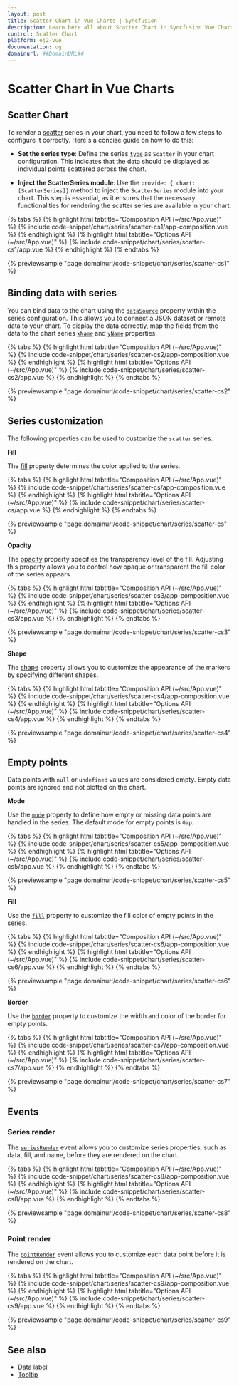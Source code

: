 ```yaml
---
layout: post
title: Scatter Chart in Vue Charts | Syncfusion
description: Learn here all about Scatter Chart in Syncfusion Vue Charts component of Syncfusion Essential JS 2 and more.
control: Scatter Chart
platform: ej2-vue
documentation: ug
domainurl: ##DomainURL##
---
```


# Scatter Chart in Vue Charts

## Scatter Chart

To render a [scatter](https://www.syncfusion.com/vue-components/vue-charts/chart-types/scatter-chart) series in your chart, you need to follow a few steps to configure it correctly. Here's a concise guide on how to do this:
 
* **Set the series type**: Define the series [`type`](https://ej2.syncfusion.com/vue/documentation/api/chart/series/#type) as `Scatter` in your chart configuration. This indicates that the data should be displayed as individual points scattered across the chart.

* **Inject the ScatterSeries module**: Use the `provide: { chart: [ScatterSeries]}` method to inject the `ScatterSeries` module into your chart. This step is essential, as it ensures that the necessary functionalities for rendering the scatter series are available in your chart.

{% tabs %}
{% highlight html tabtitle="Composition API (~/src/App.vue)" %}
{% include code-snippet/chart/series/scatter-cs1/app-composition.vue %}
{% endhighlight %}
{% highlight html tabtitle="Options API (~/src/App.vue)" %}
{% include code-snippet/chart/series/scatter-cs1/app.vue %}
{% endhighlight %}
{% endtabs %}
        
{% previewsample "page.domainurl/code-snippet/chart/series/scatter-cs1" %}

## Binding data with series

You can bind data to the chart using the [`dataSource`](https://ej2.syncfusion.com/vue/documentation/api/chart/series/#datasource) property within the series configuration. This allows you to connect a JSON dataset or remote data to your chart. To display the data correctly, map the fields from the data to the chart series [`xName`](https://ej2.syncfusion.com/vue/documentation/api/chart/series/#xname) and [`yName`](https://ej2.syncfusion.com/vue/documentation/api/chart/series/#yname) properties.

{% tabs %}
{% highlight html tabtitle="Composition API (~/src/App.vue)" %}
{% include code-snippet/chart/series/scatter-cs2/app-composition.vue %}
{% endhighlight %}
{% highlight html tabtitle="Options API (~/src/App.vue)" %}
{% include code-snippet/chart/series/scatter-cs2/app.vue %}
{% endhighlight %}
{% endtabs %}
        
{% previewsample "page.domainurl/code-snippet/chart/series/scatter-cs2" %}

## Series customization

The following properties can be used to customize the `scatter` series.

**Fill**

The [fill](https://ej2.syncfusion.com/vue/documentation/api/chart/series/#fill) property determines the color applied to the series.

{% tabs %}
{% highlight html tabtitle="Composition API (~/src/App.vue)" %}
{% include code-snippet/chart/series/scatter-cs/app-composition.vue %}
{% endhighlight %}
{% highlight html tabtitle="Options API (~/src/App.vue)" %}
{% include code-snippet/chart/series/scatter-cs/app.vue %}
{% endhighlight %}
{% endtabs %}
        
{% previewsample "page.domainurl/code-snippet/chart/series/scatter-cs" %}

**Opacity**

The [opacity](https://ej2.syncfusion.com/vue/documentation/api/chart/series/#opacity) property specifies the transparency level of the fill. Adjusting this property allows you to control how opaque or transparent the fill color of the series appears.

{% tabs %}
{% highlight html tabtitle="Composition API (~/src/App.vue)" %}
{% include code-snippet/chart/series/scatter-cs3/app-composition.vue %}
{% endhighlight %}
{% highlight html tabtitle="Options API (~/src/App.vue)" %}
{% include code-snippet/chart/series/scatter-cs3/app.vue %}
{% endhighlight %}
{% endtabs %}
        
{% previewsample "page.domainurl/code-snippet/chart/series/scatter-cs3" %}

**Shape**

The [shape](https://ej2.syncfusion.com/vue/documentation/api/chart/markerSettings/#shape) property allows you to customize the appearance of the markers by specifying different shapes.

{% tabs %}
{% highlight html tabtitle="Composition API (~/src/App.vue)" %}
{% include code-snippet/chart/series/scatter-cs4/app-composition.vue %}
{% endhighlight %}
{% highlight html tabtitle="Options API (~/src/App.vue)" %}
{% include code-snippet/chart/series/scatter-cs4/app.vue %}
{% endhighlight %}
{% endtabs %}
        
{% previewsample "page.domainurl/code-snippet/chart/series/scatter-cs4" %}

## Empty points

Data points with `null` or `undefined` values are considered empty. Empty data points are ignored and not plotted on the chart.

**Mode**

Use the [`mode`](https://ej2.syncfusion.com/vue/documentation/api/chart/emptyPointSettings/#mode) property to define how empty or missing data points are handled in the series. The default mode for empty points is `Gap`.

{% tabs %}
{% highlight html tabtitle="Composition API (~/src/App.vue)" %}
{% include code-snippet/chart/series/scatter-cs5/app-composition.vue %}
{% endhighlight %}
{% highlight html tabtitle="Options API (~/src/App.vue)" %}
{% include code-snippet/chart/series/scatter-cs5/app.vue %}
{% endhighlight %}
{% endtabs %}
        
{% previewsample "page.domainurl/code-snippet/chart/series/scatter-cs5" %}

**Fill**

Use the [`fill`](https://ej2.syncfusion.com/vue/documentation/api/chart/emptyPointSettings/#fill) property to customize the fill color of empty points in the series.

{% tabs %}
{% highlight html tabtitle="Composition API (~/src/App.vue)" %}
{% include code-snippet/chart/series/scatter-cs6/app-composition.vue %}
{% endhighlight %}
{% highlight html tabtitle="Options API (~/src/App.vue)" %}
{% include code-snippet/chart/series/scatter-cs6/app.vue %}
{% endhighlight %}
{% endtabs %}
        
{% previewsample "page.domainurl/code-snippet/chart/series/scatter-cs6" %}

**Border**

Use the [`border`](https://ej2.syncfusion.com/vue/documentation/api/chart/emptyPointSettings/#border) property to customize the width and color of the border for empty points.

{% tabs %}
{% highlight html tabtitle="Composition API (~/src/App.vue)" %}
{% include code-snippet/chart/series/scatter-cs7/app-composition.vue %}
{% endhighlight %}
{% highlight html tabtitle="Options API (~/src/App.vue)" %}
{% include code-snippet/chart/series/scatter-cs7/app.vue %}
{% endhighlight %}
{% endtabs %}
        
{% previewsample "page.domainurl/code-snippet/chart/series/scatter-cs7" %}

## Events

### Series render

The [`seriesRender`](https://ej2.syncfusion.com/vue/documentation/api/chart#seriesrender) event allows you to customize series properties, such as data, fill, and name, before they are rendered on the chart.

{% tabs %}
{% highlight html tabtitle="Composition API (~/src/App.vue)" %}
{% include code-snippet/chart/series/scatter-cs8/app-composition.vue %}
{% endhighlight %}
{% highlight html tabtitle="Options API (~/src/App.vue)" %}
{% include code-snippet/chart/series/scatter-cs8/app.vue %}
{% endhighlight %}
{% endtabs %}
        
{% previewsample "page.domainurl/code-snippet/chart/series/scatter-cs8" %}

### Point render

The [`pointRender`](https://ej2.syncfusion.com/vue/documentation/api/chart#pointrender) event allows you to customize each data point before it is rendered on the chart.

{% tabs %}
{% highlight html tabtitle="Composition API (~/src/App.vue)" %}
{% include code-snippet/chart/series/scatter-cs9/app-composition.vue %}
{% endhighlight %}
{% highlight html tabtitle="Options API (~/src/App.vue)" %}
{% include code-snippet/chart/series/scatter-cs9/app.vue %}
{% endhighlight %}
{% endtabs %}
        
{% previewsample "page.domainurl/code-snippet/chart/series/scatter-cs9" %}

## See also

* [Data label](../data-labels/)
* [Tooltip](../tool-tip/)